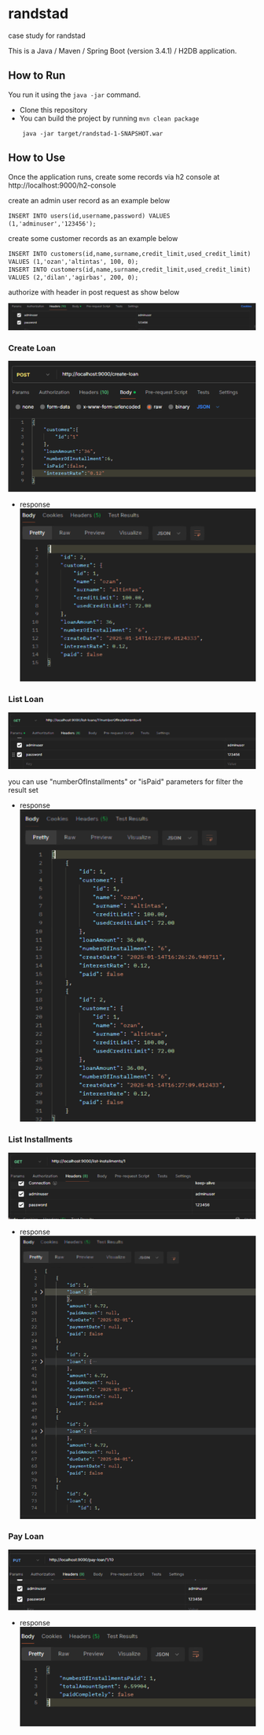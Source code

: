 # randstad

case study for randstad

This is a Java / Maven / Spring Boot (version 3.4.1) / H2DB application.

## How to Run

You run it using the ```java -jar``` command.

* Clone this repository
* You can build the project by running ```mvn clean package```

```
    java -jar target/randstad-1-SNAPSHOT.war
```

## How to Use

Once the application runs, create some records via h2 console at http://localhost:9000/h2-console

create an admin user record as an example below

```
INSERT INTO users(id,username,password) VALUES (1,'adminuser','123456');
```

create some customer records as an example below

```
INSERT INTO customers(id,name,surname,credit_limit,used_credit_limit) VALUES (1,'ozan','altintas', 100, 0);
INSERT INTO customers(id,name,surname,credit_limit,used_credit_limit) VALUES (2,'dilan','agirbas', 200, 0);
```

authorize with header in post request as show below

![img_1.png](img_1.png)

### Create Loan

![img_3.png](img_3.png)

* response
  ![img_4.png](img_4.png)

### List Loan

![img_5.png](img_5.png)

you can use "numberOfInstallments" or "isPaid" parameters for filter the result set

* response
  ![img_6.png](img_6.png)

### List Installments

![img_7.png](img_7.png)

* response
  ![img_8.png](img_8.png)

### Pay Loan

![img_9.png](img_9.png)

* response
  ![img_10.png](img_10.png)

